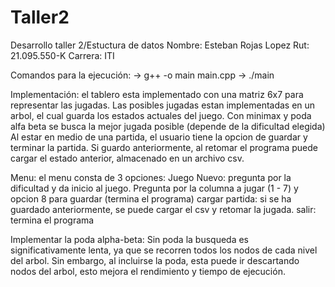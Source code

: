 # Taller2
Desarrollo taller 2/Estuctura de datos
Nombre: Esteban Rojas Lopez
Rut: 21.095.550-K
Carrera: ITI

Comandos para la ejecución:
-> g++ -o main main.cpp
-> ./main


Implementación:
el tablero esta implementado con una matriz 6x7 para representar las jugadas. 
Las posibles jugadas estan implementadas en un arbol, el cual guarda los estados actuales del juego.
Con minimax y poda alfa beta se busca la mejor jugada posible (depende de la dificultad elegida)
Al estar en medio de una partida, el usuario tiene la opcion de guardar y terminar la partida.
Si guardo anteriormente, al retomar el programa puede cargar el estado anterior, almacenado en un archivo csv.


Menu:
el menu consta de 3 opciones:
Juego Nuevo: pregunta por la dificultad y da inicio al juego. Pregunta por la columna a jugar (1 - 7) y opcion 8 para guardar (termina el programa)
cargar partida: si se ha guardado anteriormente, se puede cargar el csv y retomar la jugada.
salir: termina el programa

Implementar la poda alpha-beta: Sin poda la busqueda es significativamente lenta, ya que se recorren todos los nodos de cada nivel del arbol. Sin embargo, al incluirse la poda, esta puede ir descartando nodos del arbol, esto mejora el rendimiento y tiempo de ejecución.


  
